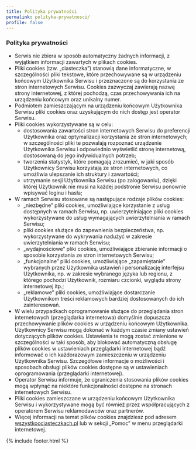 ```yaml
---
title: Polityka prywatności
permalink: polityka-prywatnosci/
profile: false
---
```


### Polityka prywatności

- Serwis nie zbiera w sposób automatyczny żadnych informacji, z wyjątkiem informacji zawartych w plikach cookies.
- Pliki cookies (tzw. „ciasteczka”) stanowią dane informatyczne, w szczególności pliki tekstowe, które przechowywane są w urządzeniu końcowym Użytkownika Serwisu i przeznaczone są do korzystania ze stron internetowych Serwisu. Cookies zazwyczaj zawierają nazwę strony internetowej, z której pochodzą, czas przechowywania ich na urządzeniu końcowym oraz unikalny numer.
- Podmiotem zamieszczającym na urządzeniu końcowym Użytkownika Serwisu pliki cookies oraz uzyskującym do nich dostęp jest operator Serwisu.
- Pliki cookies wykorzystywane są w celu:
  * dostosowania zawartości stron internetowych Serwisu do preferencji Użytkownika oraz optymalizacji korzystania ze stron internetowych; w szczególności pliki te pozwalają rozpoznać urządzenie Użytkownika Serwisu i odpowiednio wyświetlić stronę internetową, dostosowaną do jego indywidualnych potrzeb;
  * tworzenia statystyk, które pomagają zrozumieć, w jaki sposób Użytkownicy Serwisu korzystają ze stron internetowych, co umożliwia ulepszanie ich struktury i zawartości;
  * utrzymanie sesji Użytkownika Serwisu (po zalogowaniu), dzięki której Użytkownik nie musi na każdej podstronie Serwisu ponownie wpisywać loginu i hasła;
- W ramach Serwisu stosowane są następujące rodzaje plików cookies:
  * „niezbędne” pliki cookies, umożliwiające korzystanie z usług dostępnych w ramach Serwisu, np. uwierzytelniające pliki cookies wykorzystywane do usług wymagających uwierzytelniania w ramach Serwisu;
  * pliki cookies służące do zapewnienia bezpieczeństwa, np. wykorzystywane do wykrywania nadużyć w zakresie uwierzytelniania w ramach Serwisu;
  * „wydajnościowe” pliki cookies, umożliwiające zbieranie informacji o sposobie korzystania ze stron internetowych Serwisu;
  * „funkcjonalne” pliki cookies, umożliwiające „zapamiętanie” wybranych przez Użytkownika ustawień i personalizację interfejsu Użytkownika, np. w zakresie wybranego języka lub regionu, z którego pochodzi Użytkownik, rozmiaru czcionki, wyglądu strony internetowej itp.;
  * „reklamowe” pliki cookies, umożliwiające dostarczanie Użytkownikom treści reklamowych bardziej dostosowanych do ich zainteresowań.
- W wielu przypadkach oprogramowanie służące do przeglądania stron internetowych (przeglądarka internetowa) domyślnie dopuszcza przechowywanie plików cookies w urządzeniu końcowym Użytkownika. Użytkownicy Serwisu mogą dokonać w każdym czasie zmiany ustawień dotyczących plików cookies. Ustawienia te mogą zostać zmienione w szczególności w taki sposób, aby blokować automatyczną obsługę plików cookies w ustawieniach przeglądarki internetowej bądź informować o ich każdorazowym zamieszczeniu w urządzeniu Użytkownika Serwisu. Szczegółowe informacje o możliwości i sposobach obsługi plików cookies dostępne są w ustawieniach oprogramowania (przeglądarki internetowej).
- Operator Serwisu informuje, że ograniczenia stosowania plików cookies mogą wpłynąć na niektóre funkcjonalności dostępne na stronach internetowych Serwisu.
- Pliki cookies zamieszczane w urządzeniu końcowym Użytkownika Serwisu i wykorzystywane mogą być również przez współpracujących z operatorem Serwisu reklamodawców oraz partnerów.
- Więcej informacji na temat plików cookies znajdziesz pod adresem [wszystkoociasteczkach.pl](http://wszystkoociasteczkach.pl/) lub w sekcji „Pomoc” w menu przeglądarki internetowej.

{% include footer.html %}
